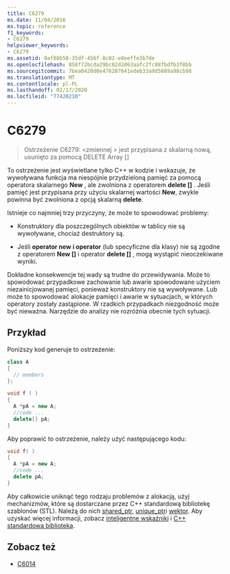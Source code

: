 ```yaml
---
title: C6279
ms.date: 11/04/2016
ms.topic: reference
f1_keywords:
- C6279
helpviewer_keywords:
- C6279
ms.assetid: 0af88b58-35df-456f-8c02-e8eeffe3b7de
ms.openlocfilehash: 858f72bcda29bc82d2d63aafc2fc88fbdfb3f8bb
ms.sourcegitcommit: 7bea0420d0e476287641edeb33a9d5689a98cb98
ms.translationtype: MT
ms.contentlocale: pl-PL
ms.lasthandoff: 02/17/2020
ms.locfileid: "77420210"
---
```

# <a name="c6279"></a>C6279

> Ostrzeżenie C6279: \<zmiennej > jest przypisana z skalarną nową, usunięto za pomocą DELETE Array []

To ostrzeżenie jest wyświetlane tylko C++ w kodzie i wskazuje, że wywoływana funkcja ma niespójnie przydzieloną pamięć za pomocą operatora skalarnego **New** , ale zwolniona z operatorem **delete []** . Jeśli pamięć jest przypisana przy użyciu skalarnej wartości **New**, zwykle powinna być zwolniona z opcją skalarną **delete**.

Istnieje co najmniej trzy przyczyny, że może to spowodować problemy:

- Konstruktory dla poszczególnych obiektów w tablicy nie są wywoływane, chociaż destruktory są.

- Jeśli **operator new** **i operator** (lub specyficzne dla klasy) nie są zgodne z operatorem **New []** i operator **delete []** , mogą wystąpić nieoczekiwane wyniki.

Dokładne konsekwencje tej wady są trudne do przewidywania. Może to spowodować przypadkowe zachowanie lub awarie spowodowane użyciem niezainicjowanej pamięci, ponieważ konstruktory nie są wywoływane. Lub może to spowodować alokacje pamięci i awarie w sytuacjach, w których operatory zostały zastąpione. W rzadkich przypadkach niezgodność może być nieważna. Narzędzie do analizy nie rozróżnia obecnie tych sytuacji.

## <a name="example"></a>Przykład

Poniższy kod generuje to ostrzeżenie:

```cpp
class A
{
  // members
};

void f ( )
{
  A *pA = new A;
  //code ...
  delete[] pA;
}
```

Aby poprawić to ostrzeżenie, należy użyć następującego kodu:

```cpp
void f( )
{
  A *pA = new A;
  //code ...
  delete pA;
}
```

Aby całkowicie uniknąć tego rodzaju problemów z alokacją, użyj mechanizmów, które są dostarczane przez C++ standardową bibliotekę szablonów (STL). Należą do nich [shared_ptr](/cpp/standard-library/shared-ptr-class), [unique_ptr](/cpp/standard-library/unique-ptr-class)i [wektor](/cpp/standard-library/vector). Aby uzyskać więcej informacji, zobacz [inteligentne wskaźniki](/cpp/cpp/smart-pointers-modern-cpp) i [ C++ standardowa biblioteka](/cpp/standard-library/cpp-standard-library-reference).

## <a name="see-also"></a>Zobacz też

- [C6014](../code-quality/c6014.md)
